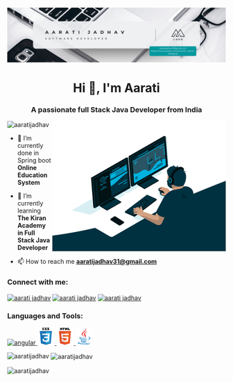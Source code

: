 ![logo](https://github.com/AARATIJADHAV/AARATIJADHAV/blob/main/banner3.png)
<h1 align="center">Hi 👋, I'm Aarati</h1>
<h3 align="center">A passionate full Stack Java Developer from India</h3>
<img align="right"alt="coding" width="400"src="https://github.com/AARATIJADHAV/AARATIJADHAV/blob/main/avento.gif">
<p align="left"> <img src="https://komarev.com/ghpvc/?username=aaratijadhav&label=Profile%20views&color=0e75b6&style=flat" alt="aaratijadhav" /> </p>

- 🔭 I’m currently done in Spring boot **Online Education System**

- 🌱 I’m currently learning **The Kiran Academy in Full Stack Java Developer**

- 📫 How to reach me **aaratijadhav31@gmail.com**

<h3 align="left">Connect with me:</h3>
<p align="left">
<a href="https://linkedin.com/in/aarati jadhav" target="blank"><img align="center" src="https://raw.githubusercontent.com/rahuldkjain/github-profile-readme-generator/master/src/images/icons/Social/linked-in-alt.svg" alt="aarati jadhav" height="30" width="40" /></a>
<a href="https://fb.com/aarati jadhav" target="blank"><img align="center" src="https://raw.githubusercontent.com/rahuldkjain/github-profile-readme-generator/master/src/images/icons/Social/facebook.svg" alt="aarati jadhav" height="30" width="40" /></a>
<a href="https://instagram.com/Aarati Jadhav" target="blank"><img align="center" src="https://raw.githubusercontent.com/rahuldkjain/github-profile-readme-generator/master/src/images/icons/Social/instagram.svg" alt="aarati jadhav" height="30" width="40" /></a>
</p>

<h3 align="left">Languages and Tools:</h3>
<p align="left"> <a href="https://angular.io" target="_blank" rel="noreferrer"> <img src="https://angular.io/assets/images/logos/angular/angular.svg" alt="angular" width="40" height="40"/> </a> <a href="https://www.w3schools.com/css/" target="_blank" rel="noreferrer"> <img src="https://raw.githubusercontent.com/devicons/devicon/master/icons/css3/css3-original-wordmark.svg" alt="css3" width="40" height="40"/> </a> <a href="https://www.w3.org/html/" target="_blank" rel="noreferrer"> <img src="https://raw.githubusercontent.com/devicons/devicon/master/icons/html5/html5-original-wordmark.svg" alt="html5" width="40" height="40"/> </a> <a href="https://www.java.com" target="_blank" rel="noreferrer"> <img src="https://raw.githubusercontent.com/devicons/devicon/master/icons/java/java-original.svg" alt="java" width="40" height="40"/> </a> </p>

<p><img align="left" src="https://github-readme-stats.vercel.app/api/top-langs?username=aaratijadhav&show_icons=true&locale=en&layout=compact" alt="aaratijadhav" /></p>

<p>&nbsp;<img align="center" src="https://github-readme-stats.vercel.app/api?username=aaratijadhav&show_icons=true&locale=en" alt="aaratijadhav" /></p>

<p><img align="center" src="https://github-readme-streak-stats.herokuapp.com/?user=aaratijadhav&" alt="aaratijadhav" /></p>
